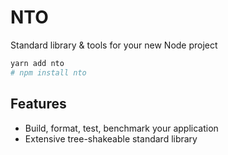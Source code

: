 # NTO

Standard library & tools for your new Node project

```bash
yarn add nto
# npm install nto
```

## Features

- Build, format, test, benchmark your application
- Extensive tree-shakeable standard library
